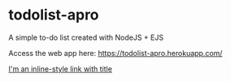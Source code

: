 # todolist-apro
A simple to-do list created with NodeJS + EJS

Access the web app here: https://todolist-apro.herokuapp.com/

[I'm an inline-style link with title](https://www.google.com "Google's Homepage")
